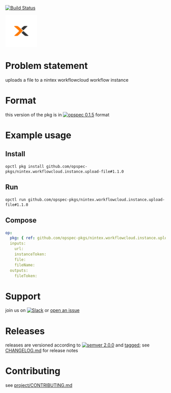 [![Build Status](https://travis-ci.org/opspec-pkgs/nintex.workflowcloud.instance.upload-file.svg?branch=master)](https://travis-ci.org/opspec-pkgs/nintex.workflowcloud.instance.upload-file)

<img src="icon.svg" alt="icon" height="100px">

# Problem statement

uploads a file to a nintex workflowcloud workflow instance

# Format

this version of the pkg is in [![opspec 0.1.5](https://img.shields.io/badge/opspec-0.1.5-brightgreen.svg?colorA=6b6b6b&colorB=fc16be)](https://opspec.io/0.1.5/packages.html) format

# Example usage

## Install

```shell
opctl pkg install github.com/opspec-pkgs/nintex.workflowcloud.instance.upload-file#1.1.0
```

## Run

```
opctl run github.com/opspec-pkgs/nintex.workflowcloud.instance.upload-file#1.1.0
```

## Compose

```yaml
op:
  pkg: { ref: github.com/opspec-pkgs/nintex.workflowcloud.instance.upload-file#1.1.0 }
  inputs:
    url:
    instanceToken:
    file:
    fileName:
  outputs:
    fileToken:
```

# Support

join us on
[![Slack](https://opspec-slackin.herokuapp.com/badge.svg)](https://opspec-slackin.herokuapp.com/)
or
[open an issue](https://github.com/opspec-pkgs/nintex.workflowcloud.instance.upload-file/issues)

# Releases

releases are versioned according to
[![semver 2.0.0](https://img.shields.io/badge/semver-2.0.0-brightgreen.svg)](http://semver.org/spec/v2.0.0.html)
and [tagged](https://git-scm.com/book/en/v2/Git-Basics-Tagging); see
[CHANGELOG.md](CHANGELOG.md) for release notes

# Contributing

see
[project/CONTRIBUTING.md](https://github.com/opspec-pkgs/project/blob/master/CONTRIBUTING.md)
